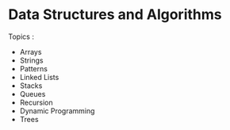 # Data Structures and Algorithms

Topics :
- Arrays
- Strings
- Patterns
- Linked Lists
- Stacks
- Queues
- Recursion
- Dynamic Programming
- Trees

